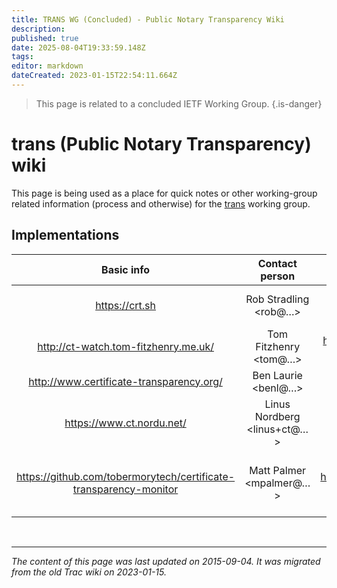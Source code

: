 ```yaml
---
title: TRANS WG (Concluded) - Public Notary Transparency Wiki
description: 
published: true
date: 2025-08-04T19:33:59.148Z
tags: 
editor: markdown
dateCreated: 2023-01-15T22:54:11.664Z
---
```


> This page is related to a concluded IETF Working Group.
{.is-danger}
# trans (Public Notary Transparency) wiki
This page is being used as a place for quick notes or other working-group related information (process and otherwise) for the [trans](http://datatracker.ietf.org/wg/trans/charter/) working group.
## Implementations
|                             Basic info                            |        Contact person       |                             Repository                            |                    Any other info                   |
|:-----------------------------------------------------------------:|:---------------------------:|:-----------------------------------------------------------------:|:---------------------------------------------------:|
| https://crt.sh                                                    | Rob Stradling <rob@…>       | https://github.com/crtsh                                          | logged certificate search                           |
| http://ct-watch.tom-fitzhenry.me.uk/                              | Tom Fitzhenry <tom@…>       | https://github.com/certificate-transparency-watch                 | monitor/audit-only                                  |
| http://www.certificate-transparency.org/                          | Ben Laurie <benl@…>         | https://github.com/google/certificate-transparency                |                                                     |
| https://www.ct.nordu.net/                                         | Linus Nordberg <linus+ct@…> | https://git.nordu.net/?p=catlfish.git                             | Primarily a log                                     |
| https://github.com/tobermorytech/certificate-transparency-monitor | Matt Palmer <mpalmer@…>     | https://github.com/tobermorytech/certificate-transparency-monitor | log monitoring framework; also supporting Ruby gems |

&nbsp;
&nbsp;
&nbsp;

---

*The content of this page was last updated on 2015-09-04. It was migrated from the old Trac wiki on 2023-01-15.*